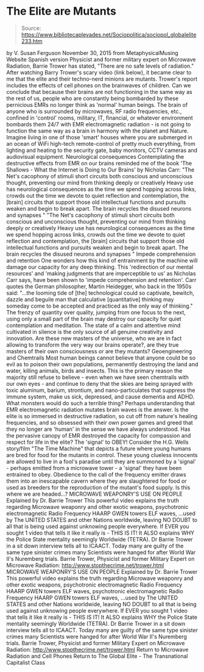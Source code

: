 # The Elite are Mutants

> Source: https://www.bibliotecapleyades.net/Sociopolitica/sociopol_globalelite233.htm

by V. Susan Ferguson November 30, 2015
from MetaphysicalMusing Website
Spanish version
Physicist and former military expert on Microwave Radiation, Barrie Trower has stated,
"There are no safe levels of radiation."
After watching Barry Trower's scary video (link below), it became clear to me that the elite and their techno-nerd minions are mutants.
Trower's report includes the effects of cell phones on the brainwaves of children. Can we conclude that because their brains are not functioning in the same way as the rest of us, people who are constantly being bombarded by these pernicious EMRs no longer think as 'normal' human beings. The brain of anyone who is surrounded by microwaves, RF radio frequencies, etc., confined in 'control' rooms, military, IT, financial, or whatever environment bombards them 24/7 with EMR electromagnetic radiation - is not going to function the same way as a brain in harmony with the planet and Nature.
Imagine living in one of those 'smart' houses where you are submerged in an ocean of WiFi high-tech remote-control of pretty much everything, from lighting and heating to the security gate, baby monitors, CCTV cameras and audiovisual equipment.
Neurological consequences Contemplating the destructive effects from EMR on our brains reminded me of the book 'The Shallows - What the Internet is Doing to Our Brains' by Nicholas Carr:
"The Net's cacophony of stimuli short circuits both conscious and unconscious thought, preventing our mind from thinking deeply or creatively Heavy use has neurological consequences as the time we spend hopping across links, crowds out the time we devote to quiet reflection and contemplation, the [brain] circuits that support those old intellectual functions and pursuits weaken and begin to break apart. The brain recycles the disused neurons and synapses "
"The Net's cacophony of stimuli short circuits both conscious and unconscious thought, preventing our mind from thinking deeply or creatively
Heavy use has neurological consequences as the time we spend hopping across links, crowds out the time we devote to quiet reflection and contemplation, the [brain] circuits that support those old intellectual functions and pursuits weaken and begin to break apart.
The brain recycles the disused neurons and synapses "
Impede comprehension and retention One wonders how this kind of entrainment by the machine will damage our capacity for any deep thinking.
This 'redirection of our mental resources' and 'making judgments that are imperceptible to us' as Nicholas Carr says, have been shown to 'impede comprehension and retention'.
Carr quotes the German philosopher, Martin Heidegger, who back in the 1950s said:
"...the looming tide of [the] technological could so captivate, bewitch, dazzle and beguile man that calculative [quantitative] thinking may someday come to be accepted and practiced as the only way of thinking."
The frenzy of quantity over quality, jumping from one focus to the next, using only a small part of the brain may destroy our capacity for quiet contemplation and meditation.
The state of a calm and attentive mind cultivated in silence is the only source of all genuine creativity and innovation.
Are these new masters of the universe, who we are in fact allowing to transform the very way our brains operate?, are they true masters of their own consciousness or are they mutants?
Geoengineering and Chemtrails Most human beings cannot believe that anyone could be so evil as to poison their own populations, permanently destroying the land and water, killing animals, birds and insects.
This is the primary reason the majority still refuse to believe - even when we have seen chemtrails with our own eyes - and continue to deny that the skies are being sprayed with toxic aluminum, barium, strontium, and nano-particulates that suppress the immune system, make us sick, depressed, and cause dementia and ADHD.
What monsters would do such a terrible thing?
Perhaps understanding that EMR electromagnetic radiation mutates brain waves is the answer. Is the elite is so immersed in destructive radiation, so cut off from nature's healing frequencies, and so obsessed with their own power games and greed that they no longer are 'human' in the sense we have always understood.
Has the pervasive canopy of EMR destroyed the capacity for compassion and respect for life in the elite?
The 'signal' to OBEY! Consider the H.G. Wells story/film "The Time Machine" that depicts a future where young humans are bred for food for the mutants in control.
These young clueless innocents are allowed to live in a fool's paradise until they are summoned by a 'signal' - perhaps emitted from a microwave tower - a 'signal' they have been entrained to obey.
Obedience to the call of the frequency emitter draws them into an inescapable cavern where they are slaughtered for food or used as breeders for the reproduction of the mutant's food supply.
Is this where we are headed...?
MICROWAVE WEAPONRY'S USE ON PEOPLE Explained by Dr. Barrie Trower This powerful video explains the truth regarding Microwave weaponry and other exotic weapons, psychotronic electromagnetic Radio Frequency HAARP GWEN towers ELF waves, ...used by The UNITED STATES and other Nations worldwide, leaving NO DOUBT to all that is being used against unknowing people everywhere. If EVER you sought 1 video that tells it like it really is - THIS IS IT! It ALSO explains WHY the Police State mentality seemingly Worldwide (TETRA). Dr Barrie Trower in a sit down interview tells all to ICAACT. Today many are guilty of the same type sinister crimes many Scientists were hanged for after World War II's Nuremberg trials. Barrie Trower, Physicist and former Military Expert on Microwave Radiation: http://www.stopthecrime.net/trower.html
MICROWAVE WEAPONRY'S USE ON PEOPLE
Explained by Dr. Barrie Trower This powerful video explains the truth regarding Microwave weaponry and other exotic weapons,
psychotronic electromagnetic Radio Frequency HAARP GWEN towers ELF waves,
psychotronic
electromagnetic
Radio Frequency
HAARP
GWEN towers
ELF waves,
...used by The UNITED STATES and other Nations worldwide, leaving NO DOUBT to all that is being used against unknowing people everywhere.
If EVER you sought 1 video that tells it like it really is - THIS IS IT!
It ALSO explains WHY the Police State mentality seemingly Worldwide (TETRA).
Dr Barrie Trower in a sit down interview tells all to ICAACT. Today many are guilty of the same type sinister crimes many Scientists were hanged for after World War II's Nuremberg trials.
Barrie Trower, Physicist and former Military Expert on Microwave Radiation: http://www.stopthecrime.net/trower.html
Return to Microwave Radiation and Cell Phones
Return to The Global Elite - The Transnational Capitalist Class

